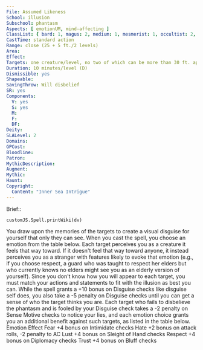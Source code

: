 ```yaml
---
File: Assumed Likeness
School: illusion
Subschool: phantasm
Aspects: [ emotionUM, mind-affecting ]
ClassList: { bard: 1, magus: 2, medium: 1, mesmerist: 1, occultist: 2, psychic: 2, sorcerer: 2, wizard: 2 }
CastTime: standard action
Range: close (25 + 5 ft./2 levels)
Area: 
Effect: 
Targets: one creature/level, no two of which can be more than 30 ft. apart
Duration: 10 minutes/level (D)
Dismissible: yes
Shapeable: 
SavingThrow: Will disbelief
SR: yes
Components:
  V: yes
  S: yes
  M: 
  F: 
  DF: 
Deity: 
SLALevel: 2
Domains: 
GPCost: 
Bloodline: 
Patron: 
MythicDescription: 
Augment: 
Mythic: 
Haunt: 
Copyright:
  Content: "Inner Sea Intrigue"
---
```

Brief:: 

```dataviewjs
customJS.Spell.printWiki(dv)
```

You draw upon the memories of the targets to create a visual disguise for yourself that only they can see. When you cast the spell, you choose an emotion from the table below. Each target perceives you as a creature it feels that way toward. If it doesn't feel that way toward anyone, it instead perceives you as a stranger with features likely to  evoke that emotion (e.g., if you choose respect, a guard who was taught to respect her elders but who currently knows no elders might see you as an elderly version of yourself). Since you don't know how you will appear to each target, you must match your actions and statements to fit with the illusion as best you can. While the spell grants a +10 bonus on Disguise checks like disguise self does, you also take a -5 penalty on Disguise checks until you can get a sense of who the target thinks you are. Each target who fails to disbelieve the phantasm and is fooled by your Disguise check takes a -2 penalty on Sense Motive checks to notice your lies, and each emotion choice grants you an additional benefit against such targets, as listed in the table below.  Emotion Effect  Fear +4 bonus on Intimidate checks  Hate +2 bonus on attack rolls, -2 penalty to AC  Lust +4 bonus on Sleight of Hand checks  Respect +4 bonus on Diplomacy checks  Trust +4 bonus on Bluff checks
